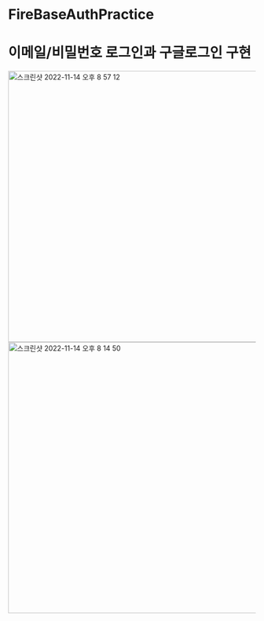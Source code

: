 # FireBaseAuthPractice
# 이메일/비밀번호 로그인과 구글로그인 구현

<img width="552" alt="스크린샷 2022-11-14 오후 8 57 12" src="https://user-images.githubusercontent.com/81414937/201654487-f30789d3-319a-40e8-9b6a-c4b5989e5345.png">

<img width="552" alt="스크린샷 2022-11-14 오후 8 14 50" src="https://user-images.githubusercontent.com/81414937/201651270-9fe5d25f-ee40-4d04-9532-65d7dbb87411.png">
